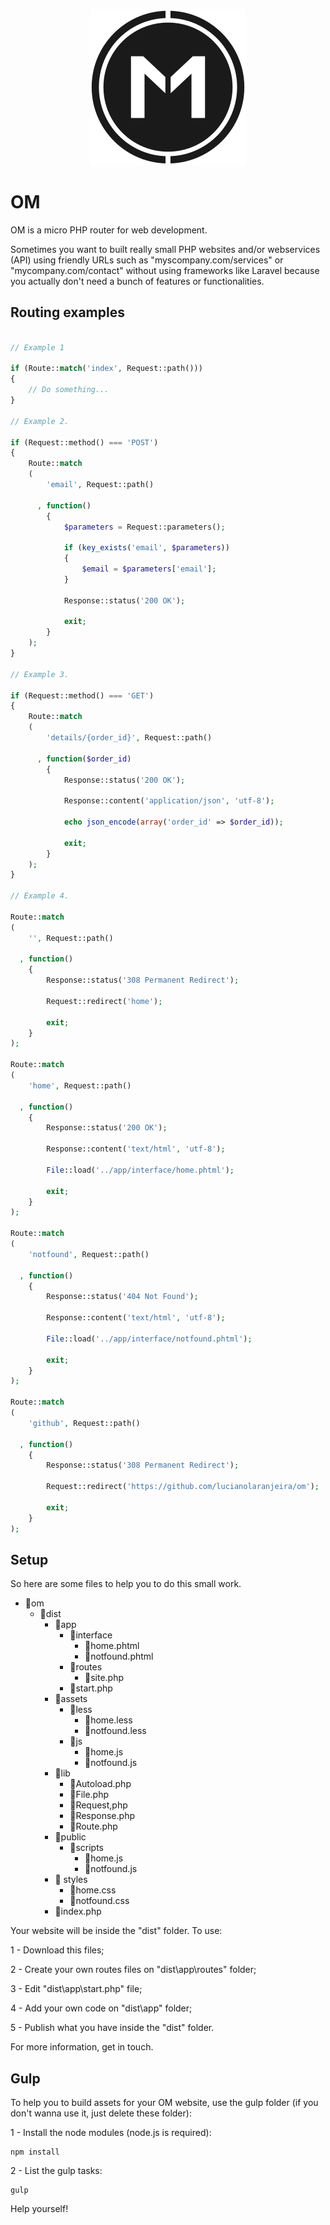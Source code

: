 <p align="center">
    <img height="250" width="250" src="https://github.com/lucianolaranjeira/om/blob/master/design/om.png">
</p>

# OM
OM is a micro PHP router for web development.

Sometimes you want to built really small PHP websites and/or webservices (API) using friendly URLs such as "myscompany.com/services" or "mycompany.com/contact" without using frameworks like Laravel because you actually don't need a bunch of features or functionalities.

## Routing examples

```php

// Example 1

if (Route::match('index', Request::path()))
{
    // Do something...
}

// Example 2.

if (Request::method() === 'POST')
{
    Route::match
    (
        'email', Request::path()

      , function()
        {
            $parameters = Request::parameters();

            if (key_exists('email', $parameters))
            {
                $email = $parameters['email'];
            }

            Response::status('200 OK');
            
            exit;
        }
    );
}

// Example 3.

if (Request::method() === 'GET')
{
    Route::match
    (
        'details/{order_id}', Request::path()

      , function($order_id)
        {
            Response::status('200 OK');

            Response::content('application/json', 'utf-8');

            echo json_encode(array('order_id' => $order_id));

            exit;
        }
    );
}

// Example 4.

Route::match
(
    '', Request::path()

  , function()
    {
        Response::status('308 Permanent Redirect');

        Request::redirect('home');

        exit;
    }
);

Route::match
(
    'home', Request::path()

  , function()
    {
        Response::status('200 OK');

        Response::content('text/html', 'utf-8');

        File::load('../app/interface/home.phtml');

        exit;
    }
);

Route::match
(
    'notfound', Request::path()

  , function()
    {
        Response::status('404 Not Found');

        Response::content('text/html', 'utf-8');

        File::load('../app/interface/notfound.phtml');

        exit;
    }
);

Route::match
(
    'github', Request::path()

  , function()
    {
        Response::status('308 Permanent Redirect');

        Request::redirect('https://github.com/lucianolaranjeira/om');

        exit;
    }
);


```

## Setup

So here are some files to help you to do this small work.

  - :open_file_folder:om
    - :open_file_folder:dist
      - :open_file_folder:app
        - :open_file_folder:interface
          - :page_facing_up:home.phtml
          - :page_facing_up:notfound.phtml
        - :open_file_folder:routes
          - :page_facing_up:site.php
        - :page_facing_up:start.php
      - :open_file_folder:assets
        - :open_file_folder:less
          - :page_facing_up:home.less
          - :page_facing_up:notfound.less
        - :open_file_folder:js
          - :page_facing_up:home.js
          - :page_facing_up:notfound.js
      - :open_file_folder:lib
        - :page_facing_up:Autoload.php
        - :page_facing_up:File.php
        - :page_facing_up:Request,php
        - :page_facing_up:Response.php
        - :page_facing_up:Route.php
      - :open_file_folder:public
        - :open_file_folder:scripts
          - :page_facing_up:home.js
          - :page_facing_up:notfound.js
      - :open_file_folder:  styles
        - :page_facing_up:home.css
        - :page_facing_up:notfound.css
      - :page_facing_up:index.php

Your website will be inside the "dist" folder. To use:

1 - Download this files;

2 - Create your own routes files on "dist\app\routes\" folder;

3 - Edit "dist\app\start.php" file;

4 - Add your own code on "dist\app\" folder;

5 - Publish what you have inside the "dist" folder.

For more information, get in touch.

## Gulp

To help you to build assets for your OM website, use the gulp folder (if you don't wanna use it, just delete these folder):

1 - Install the node modules (node.js is required):

```
npm install

```

2 - List the gulp tasks:

```
gulp

```

Help yourself!